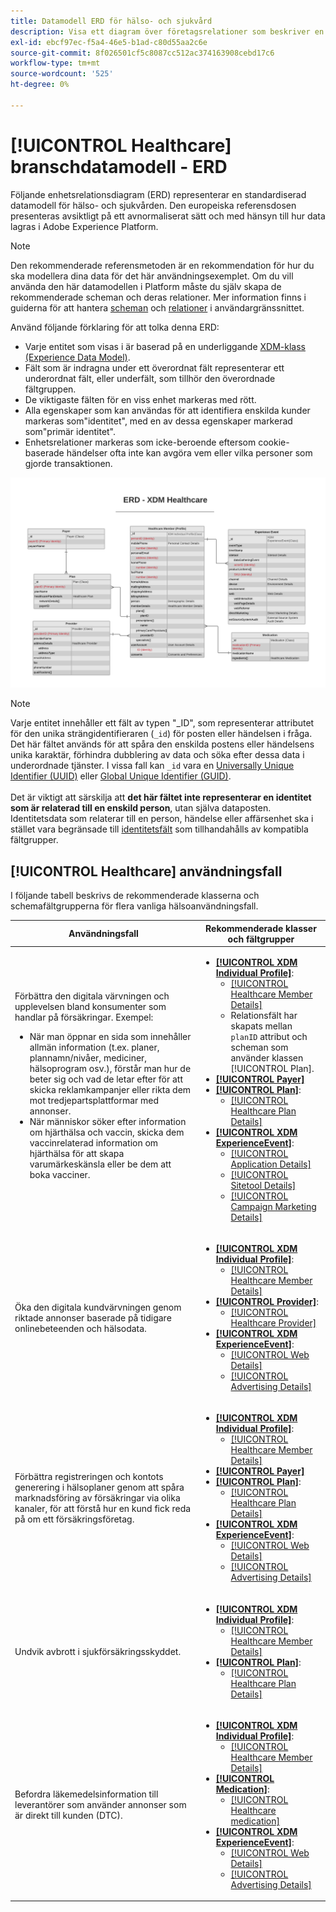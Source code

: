 ```yaml
---
title: Datamodell ERD för hälso- och sjukvård
description: Visa ett diagram över företagsrelationer som beskriver en standardiserad datamodell för hälso- och sjukvården. Den här datamodellen är kompatibel med Experience Data Model (XDM) för användning i Adobe Experience Platform.
exl-id: ebcf97ec-f5a4-46e5-b1ad-c80d55aa2c6e
source-git-commit: 8f026501cf5c8087cc512ac374163908cebd17c6
workflow-type: tm+mt
source-wordcount: '525'
ht-degree: 0%

---
```


# [!UICONTROL Healthcare] branschdatamodell - ERD

Följande enhetsrelationsdiagram (ERD) representerar en standardiserad datamodell för hälso- och sjukvården. Den europeiska referensdosen presenteras avsiktligt på ett avnormaliserat sätt och med hänsyn till hur data lagras i Adobe Experience Platform.

>[!NOTE]
>
>Den rekommenderade referensmetoden är en rekommendation för hur du ska modellera dina data för det här användningsexemplet. Om du vill använda den här datamodellen i Platform måste du själv skapa de rekommenderade scheman och deras relationer. Mer information finns i guiderna för att hantera [scheman](../../ui/resources/schemas.md) och [relationer](../../tutorials/relationship-ui.md) i användargränssnittet.

Använd följande förklaring för att tolka denna ERD:

* Varje entitet som visas i är baserad på en underliggande [XDM-klass (Experience Data Model)](../composition.md#class).
* Fält som är indragna under ett överordnat fält representerar ett underordnat fält, eller underfält, som tillhör den överordnade fältgruppen.
* De viktigaste fälten för en viss enhet markeras med rött.
* Alla egenskaper som kan användas för att identifiera enskilda kunder markeras som&quot;identitet&quot;, med en av dessa egenskaper markerad som&quot;primär identitet&quot;.
* Enhetsrelationer markeras som icke-beroende eftersom cookie-baserade händelser ofta inte kan avgöra vem eller vilka personer som gjorde transaktionen.

![Ett exempel på en ERD för en datamodell för hälso- och sjukvården](../../images/industries/healthcare.png)

>[!NOTE]
>
>Varje entitet innehåller ett fält av typen &quot;_ID&quot;, som representerar attributet för den unika strängidentifieraren (`_id`) för posten eller händelsen i fråga. Det här fältet används för att spåra den enskilda postens eller händelsens unika karaktär, förhindra dubblering av data och söka efter dessa data i underordnade tjänster. I vissa fall kan `_id` vara en [Universally Unique Identifier (UUID)](https://tools.ietf.org/html/rfc4122) eller [Global Unique Identifier (GUID)](https://docs.microsoft.com/en-us/dotnet/api/system.guid?view=net-5.0).<br><br>Det är viktigt att särskilja att **det här fältet inte representerar en identitet som är relaterad till en enskild person**, utan själva dataposten. Identitetsdata som relaterar till en person, händelse eller affärsenhet ska i stället vara begränsade till [identitetsfält](../composition.md#identity) som tillhandahålls av kompatibla fältgrupper.

## [!UICONTROL Healthcare] användningsfall

I följande tabell beskrivs de rekommenderade klasserna och schemafältgrupperna för flera vanliga hälsoanvändningsfall.

| Användningsfall | Rekommenderade klasser och fältgrupper |
| --- | --- |
| Förbättra den digitala värvningen och upplevelsen bland konsumenter som handlar på försäkringar. Exempel: <ul><li>När man öppnar en sida som innehåller allmän information (t.ex. planer, plannamn/nivåer, mediciner, hälsoprogram osv.), förstår man hur de beter sig och vad de letar efter för att skicka reklamkampanjer eller rikta dem mot tredjepartsplattformar med annonser.</li><li>När människor söker efter information om hjärthälsa och vaccin, skicka dem vaccinrelaterad information om hjärthälsa för att skapa varumärkeskänsla eller be dem att boka vacciner.</li></ul> | <ul><li>**[[!UICONTROL XDM Individual Profile]](../../classes/individual-profile.md)**:<ul><li>[[!UICONTROL Healthcare Member Details]](../../field-groups/profile/healthcare-member-details.md)</li><li>Relationsfält har skapats mellan `planID` attribut och scheman som använder klassen [!UICONTROL Plan].</li></ul></li><li>**[[!UICONTROL Payer]](../../classes/payer.md)**</li><li>**[[!UICONTROL Plan]](../../classes/plan.md)**:<ul><li>[[!UICONTROL Healthcare Plan Details]](../../field-groups/plan/healthcare-plan-details.md)</li></ul></li><li>**[[!UICONTROL XDM ExperienceEvent]](../../classes/experienceevent.md)**:<ul><li>[[!UICONTROL Application Details]](../../field-groups/event/application-details.md)</li><li>[[!UICONTROL Sitetool Details]](../../field-groups/event/sitetool-details.md)</li><li>[[!UICONTROL  Campaign Marketing Details]](../../field-groups/event/campaign-marketing-details.md)</li></ul></li></ul> |
| Öka den digitala kundvärvningen genom riktade annonser baserade på tidigare onlinebeteenden och hälsodata. | <ul><li>**[[!UICONTROL XDM Individual Profile]](../../classes/individual-profile.md)**:<ul><li>[[!UICONTROL Healthcare Member Details]](../../field-groups/profile/healthcare-member-details.md)</li></ul></li><li>**[[!UICONTROL Provider]](../../classes/provider.md)**:<ul><li>[[!UICONTROL Healthcare Provider]](../../field-groups/provider/healthcare-provider.md)</li></ul></li><li>**[[!UICONTROL XDM ExperienceEvent]](../../classes/experienceevent.md)**:<ul><li>[[!UICONTROL Web Details]](../../field-groups/event/web-details.md)</li><li>[[!UICONTROL Advertising Details]](../../field-groups/event/advertising-details.md)</li></ul></li></ul> |
| Förbättra registreringen och kontots generering i hälsoplaner genom att spåra marknadsföring av försäkringar via olika kanaler, för att förstå hur en kund fick reda på om ett försäkringsföretag. | <ul><li>**[[!UICONTROL XDM Individual Profile]](../../classes/individual-profile.md)**:<ul><li>[[!UICONTROL Healthcare Member Details]](../../field-groups/profile/healthcare-member-details.md)</li></ul></li><li>**[[!UICONTROL Payer]](../../classes/payer.md)**</li><li>**[[!UICONTROL Plan]](../../classes/plan.md)**:<ul><li>[[!UICONTROL Healthcare Plan Details]](../../field-groups/plan/healthcare-plan-details.md)</li></ul></li><li>**[[!UICONTROL XDM ExperienceEvent]](../../classes/experienceevent.md)**:<ul><li>[[!UICONTROL Web Details]](../../field-groups/event/web-details.md)</li><li>[[!UICONTROL Advertising Details]](../../field-groups/event/advertising-details.md)</li></ul></li></ul> |
| Undvik avbrott i sjukförsäkringsskyddet. | <ul><li>**[[!UICONTROL XDM Individual Profile]](../../classes/individual-profile.md)**:<ul><li>[[!UICONTROL Healthcare Member Details]](../../field-groups/profile/healthcare-member-details.md)</li></ul></li><li>**[[!UICONTROL Plan]](../../classes/plan.md)**:<ul><li>[[!UICONTROL Healthcare Plan Details]](../../field-groups/plan/healthcare-plan-details.md)</li></ul></li></ul> |
| Befordra läkemedelsinformation till leverantörer som använder annonser som är direkt till kunden (DTC). | <ul><li>**[[!UICONTROL XDM Individual Profile]](../../classes/individual-profile.md)**:<ul><li>[[!UICONTROL Healthcare Member Details]](../../field-groups/profile/healthcare-member-details.md)</li></ul></li><li>**[[!UICONTROL Medication]](../../classes/medication.md)**:<ul><li>[[!UICONTROL Healthcare medication]](../../field-groups/medication/healthcare-medication.md)</li></ul></li><li>**[[!UICONTROL XDM ExperienceEvent]](../../classes/experienceevent.md)**:<ul><li>[[!UICONTROL Web Details]](../../field-groups/event/web-details.md)</li><li>[[!UICONTROL Advertising Details]](../../field-groups/event/advertising-details.md)</li></ul></li></ul> |

